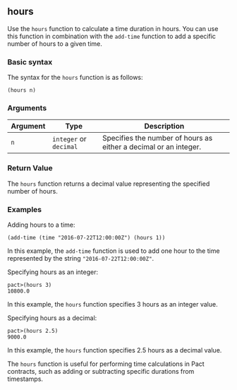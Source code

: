 ## hours

Use the `hours` function to calculate a time duration in hours.
You can use this function in combination with the `add-time` function to add a specific number of hours to a given time.

### Basic syntax

The syntax for the `hours` function is as follows:

`(hours n)`

### Arguments

| Argument | Type | Description |
| --- | --- | --- |
| `n` | `integer` or `decimal` | Specifies the number of hours as either a decimal or an integer. |

### Return Value

The `hours` function returns a decimal value representing the specified number of hours.

### Examples

Adding hours to a time:

```pact
(add-time (time "2016-07-22T12:00:00Z") (hours 1))
```

In this example, the `add-time` function is used to add one hour to the time represented by the string `"2016-07-22T12:00:00Z"`.

Specifying hours as an integer:

```pact
pact>(hours 3)
10800.0
```

In this example, the `hours` function specifies 3 hours as an integer value.

Specifying hours as a decimal:

```pact
pact>(hours 2.5)
9000.0
```

In this example, the `hours` function specifies 2.5 hours as a decimal value.

The `hours` function is useful for performing time calculations in Pact contracts, such as adding or subtracting specific durations from timestamps.
